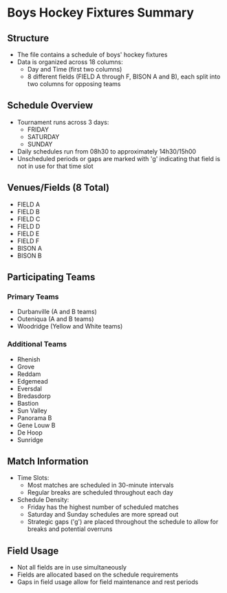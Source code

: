 # Boys Hockey Fixtures Summary

## Structure
- The file contains a schedule of boys' hockey fixtures
- Data is organized across 18 columns:
  - Day and Time (first two columns)
  - 8 different fields (FIELD A through F, BISON A and B), each split into two columns for opposing teams

## Schedule Overview
- Tournament runs across 3 days:
  - FRIDAY
  - SATURDAY
  - SUNDAY
- Daily schedules run from 08h30 to approximately 14h30/15h00
- Unscheduled periods or gaps are marked with 'g' indicating that field is not in use for that time slot

## Venues/Fields (8 Total)
- FIELD A
- FIELD B
- FIELD C
- FIELD D
- FIELD E
- FIELD F
- BISON A
- BISON B

## Participating Teams
### Primary Teams
- Durbanville (A and B teams)
- Outeniqua (A and B teams)
- Woodridge (Yellow and White teams)

### Additional Teams
- Rhenish
- Grove
- Reddam
- Edgemead
- Eversdal
- Bredasdorp
- Bastion
- Sun Valley
- Panorama B
- Gene Louw B
- De Hoop
- Sunridge

## Match Information
- Time Slots:
  - Most matches are scheduled in 30-minute intervals
  - Regular breaks are scheduled throughout each day
- Schedule Density:
  - Friday has the highest number of scheduled matches
  - Saturday and Sunday schedules are more spread out
  - Strategic gaps ('g') are placed throughout the schedule to allow for breaks and potential overruns

## Field Usage
- Not all fields are in use simultaneously
- Fields are allocated based on the schedule requirements
- Gaps in field usage allow for field maintenance and rest periods 
